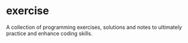 # exercise
A collection of programming exercises, solutions and notes to ultimately practice and enhance coding skills.
